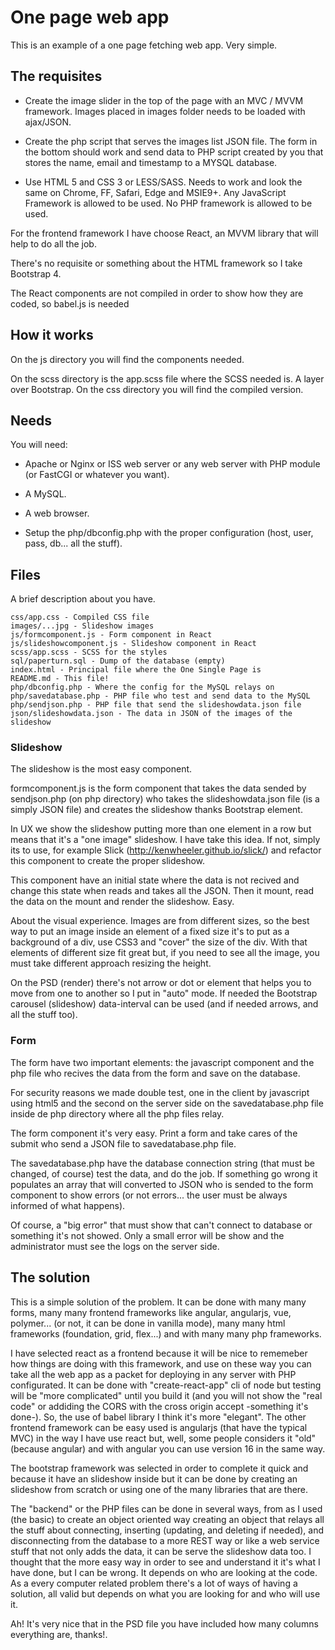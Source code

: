 # One page web app

This is an example of a one page fetching web app. Very simple.

## The requisites

- Create the image slider in the top of the page with an MVC / MVVM framework. Images placed in images folder needs to be loaded with ajax/JSON.

- Create the php script that serves the images list JSON file. The form in the bottom should work and send data to PHP script created by you that stores the name, email and timestamp to a MYSQL database.

- Use HTML 5 and CSS 3 or LESS/SASS.  Needs to work and look the same on Chrome, FF, Safari, Edge and MSIE9+. Any JavaScript Framework is allowed to be used. No PHP framework is allowed to be used.

For the frontend framework I have choose React, an MVVM library that will help to do all the job.

There's no requisite or something about the HTML framework so I take Bootstrap 4.

The React components are not compiled in order to show how they are coded, so babel.js is needed

## How it works

On the js directory you will find the components needed.

On the scss directory is the app.scss file where the SCSS needed is. A layer over Bootstrap. On the css directory you will find the compiled version.

## Needs

You will need:

- Apache or Nginx or ISS web server or any web server with PHP module (or FastCGI or whatever you want).

- A MySQL.

- A web browser.

- Setup the php/dbconfig.php with the proper configuration (host, user, pass, db... all the stuff).

## Files

A brief description about you have.

```
css/app.css - Compiled CSS file
images/...jpg - Slideshow images
js/formcomponent.js - Form component in React
js/slideshowcomponent.js - Slideshow component in React
scss/app.scss - SCSS for the styles
sql/paperturn.sql - Dump of the database (empty)
index.html - Principal file where the One Single Page is
README.md - This file!
php/dbconfig.php - Where the config for the MySQL relays on
php/savedatabase.php - PHP file who test and send data to the MySQL
php/sendjson.php - PHP file that send the slideshowdata.json file
json/slideshowdata.json - The data in JSON of the images of the slideshow
```

### Slideshow

The slideshow is the most easy component.

formcomponent.js is the form component that takes the data sended by sendjson.php (on php directory) who takes the slideshowdata.json file (is a simply JSON file) and creates the slideshow thanks Bootstrap element.

In UX we show the slideshow putting more than one element in a row but means that it's a "one image" slideshow. I have take this idea. If not, simply its to use, for example Slick (http://kenwheeler.github.io/slick/) and refactor this component to create the proper slideshow.

This component have an initial state where the data is not recived and change this state when reads and takes all the JSON. Then it mount, read the data on the mount and render the slideshow. Easy.

About the visual experience. Images are from different sizes, so the best way to put an image inside an element of a fixed size it's to put as a background of a div, use CSS3 and "cover" the size of the div. With that elements of different size fit great but, if you need to see all the image, you must take different approach resizing the height.

On the PSD (render) there's not arrow or dot or element that helps you to move from one to another so I put in "auto" mode. If needed the Bootstrap carousel (slideshow) data-interval can be used (and if needed arrows, and all the stuff too).

### Form

The form have two important elements: the javascript component and the php file who recives the data from the form and save on the database.

For security reasons we made double test, one in the client by javascript using html5 and the second on the server side on the savedatabase.php file inside de php directory where all the php files relay.

The form component it's very easy. Print a form and take cares of the submit who send a JSON file to savedatabase.php file.

The savedatabase.php have the database connection string (that must be changed, of course) test the data, and do the job. If something go wrong it populates an array that will converted to JSON who is sended to the form component to show errors (or not errors... the user must be always informed of what happens).

Of course, a "big error" that must show that can't connect to database or something it's not showed. Only a small error will be show and the administrator must see the logs on the server side.

## The solution

This is a simple solution of the problem. It can be done with many many forms, many many frontend frameworks like angular, angularjs, vue, polymer... (or not, it can be done in vanilla mode), many many html frameworks (foundation, grid, flex...) and with many many php frameworks.

I have selected react as a frontend because it will be nice to rememeber how things are doing with this framework, and use on these way you can take all the web app as a packet for deploying in any server with PHP configurated. It can be done with "create-react-app" cli of node but testing will be "more complicated" until you build it (and you will not show the "real code" or addiding the CORS with the cross origin accept -something it's done-). So, the use of babel library I think it's more "elegant". The other frontend framework can be easy used is angularjs (that have the typical MVC) in the way I have use react but, well, some people considers it "old" (because angular) and with angular you can use version 16 in the same way.

The bootstrap framework was selected in order to complete it quick and because it have an slideshow inside but it can be done by creating an slideshow from scratch or using one of the many libraries that are there.

The "backend" or the PHP files can be done in several ways, from as I used (the basic) to create an object oriented way creating an object that relays all the stuff about connecting, inserting (updating, and deleting if needed), and disconnecting from the database to a more REST way or like a web service stuff that not only adds the data, it can be serve the slideshow data too. I thought that the more easy way in order to see and understand it it's what I have done, but I can be wrong. It depends on who are looking at the code. As a every computer related problem there's a lot of ways of having a solution, all valid but depends on what you are looking for and who will use it.

Ah! It's very nice that in the PSD file you have included how many columns everything are, thanks!.
